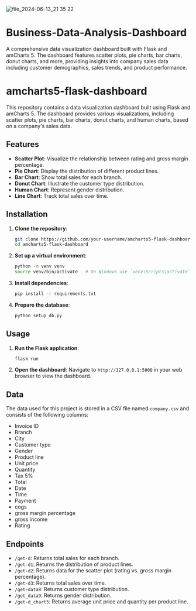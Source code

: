 
![file_2024-06-13_21 35 22](https://github.com/ArwaI1/Business-Data-Analysis-Dashboard/assets/132764476/db086235-f8b1-48c7-b7fc-f12033c7bebf)


# Business-Data-Analysis-Dashboard
A comprehensive data visualization dashboard built with Flask and amCharts 5. The dashboard features scatter plots, pie charts, bar charts, donut charts, and more, providing insights into company sales data including customer demographics, sales trends, and product performance.
# amcharts5-flask-dashboard

This repository contains a data visualization dashboard built using Flask and amCharts 5. The dashboard provides various visualizations, including scatter plots, pie charts, bar charts, donut charts, and human charts, based on a company's sales data.

## Features

- **Scatter Plot**: Visualize the relationship between rating and gross margin percentage.
- **Pie Chart**: Display the distribution of different product lines.
- **Bar Chart**: Show total sales for each branch.
- **Donut Chart**: Illustrate the customer type distribution.
- **Human Chart**: Represent gender distribution.
- **Line Chart**: Track total sales over time.

## Installation

1. **Clone the repository**:
    ```bash
    git clone https://github.com/your-username/amcharts5-flask-dashboard.git
    cd amcharts5-flask-dashboard
    ```

2. **Set up a virtual environment**:
    ```bash
    python -m venv venv
    source venv/bin/activate   # On Windows use `venv\Scripts\activate`
    ```

3. **Install dependencies**:
    ```bash
    pip install -r requirements.txt
    ```

4. **Prepare the database**:
    ```bash
    python setup_db.py
    ```

## Usage

1. **Run the Flask application**:
    ```bash
    flask run
    ```

2. **Open the dashboard**:
    Navigate to `http://127.0.0.1:5000` in your web browser to view the dashboard.

## Data

The data used for this project is stored in a CSV file named `company.csv` and consists of the following columns:
- Invoice ID
- Branch
- City
- Customer type
- Gender
- Product line
- Unit price
- Quantity
- Tax 5%
- Total
- Date
- Time
- Payment
- cogs
- gross margin percentage
- gross income
- Rating

## Endpoints

- `/get-d`: Returns total sales for each branch.
- `/get-d1`: Returns the distribution of product lines.
- `/get-d2`: Returns data for the scatter plot (rating vs. gross margin percentage).
- `/get-d3`: Returns total sales over time.
- `/get-data8`: Returns customer type distribution.
- `/get_data9`: Returns gender distribution.
- `/get-d_chart5`: Returns average unit price and quantity per product line.

